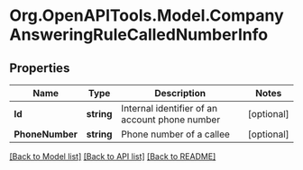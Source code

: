 
# Org.OpenAPITools.Model.CompanyAnsweringRuleCalledNumberInfo

## Properties

Name | Type | Description | Notes
------------ | ------------- | ------------- | -------------
**Id** | **string** | Internal identifier of an account phone number | [optional] 
**PhoneNumber** | **string** | Phone number of a callee | [optional] 

[[Back to Model list]](../README.md#documentation-for-models)
[[Back to API list]](../README.md#documentation-for-api-endpoints)
[[Back to README]](../README.md)

